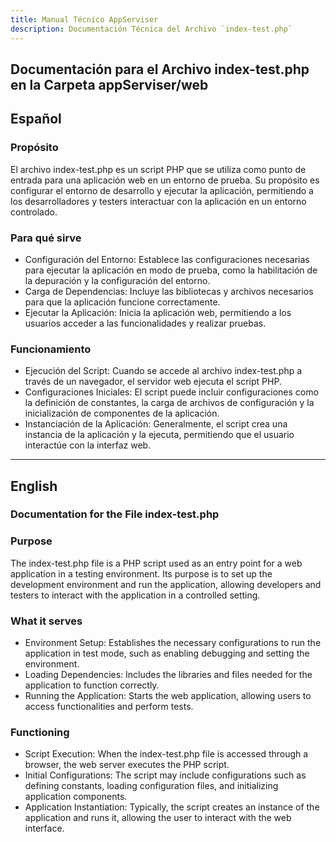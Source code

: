 ```yaml
---
title: Manual Técnico AppServiser
description: Documentación Técnica del Archivo `index-test.php`
---
```


## Documentación para el Archivo index-test.php en la Carpeta appServiser/web

## Español

### Propósito
El archivo index-test.php es un script PHP que se utiliza como punto de entrada para una aplicación web en un entorno de prueba. Su propósito es configurar el entorno de desarrollo y ejecutar la aplicación, permitiendo a los desarrolladores y testers interactuar con la aplicación en un entorno controlado.

### Para qué sirve
- Configuración del Entorno: Establece las configuraciones necesarias para ejecutar la aplicación en modo de prueba, como la habilitación de la depuración y la configuración del entorno.
- Carga de Dependencias: Incluye las bibliotecas y archivos necesarios para que la aplicación funcione correctamente.
- Ejecutar la Aplicación: Inicia la aplicación web, permitiendo a los usuarios acceder a las funcionalidades y realizar pruebas.

### Funcionamiento
- Ejecución del Script: Cuando se accede al archivo index-test.php a través de un navegador, el servidor web ejecuta el script PHP.
- Configuraciones Iniciales: El script puede incluir configuraciones como la definición de constantes, la carga de archivos de configuración y la inicialización de componentes de la aplicación.
- Instanciación de la Aplicación: Generalmente, el script crea una instancia de la aplicación y la ejecuta, permitiendo que el usuario interactúe con la interfaz web.

---

## English

### Documentation for the File index-test.php

### Purpose
The index-test.php file is a PHP script used as an entry point for a web application in a testing environment. Its purpose is to set up the development environment and run the application, allowing developers and testers to interact with the application in a controlled setting.

### What it serves
- Environment Setup: Establishes the necessary configurations to run the application in test mode, such as enabling debugging and setting the environment.
- Loading Dependencies: Includes the libraries and files needed for the application to function correctly.
- Running the Application: Starts the web application, allowing users to access functionalities and perform tests.

### Functioning
- Script Execution: When the index-test.php file is accessed through a browser, the web server executes the PHP script.
- Initial Configurations: The script may include configurations such as defining constants, loading configuration files, and initializing application components.
- Application Instantiation: Typically, the script creates an instance of the application and runs it, allowing the user to interact with the web interface.
